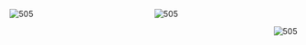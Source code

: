 
<p align="left">
    <img align="left" alt="505" src="https://media.giphy.com/media/d6eDukfRfovvb6Ft4J/giphy.gif">
    
</p>
<p align="center">
    <img align="center" alt="505" src="https://media.giphy.com/media/d6eDukfRfovvb6Ft4J/giphy.gif">
    
</p>
<p align="right">
    <img align="right" alt="505" src="https://media.giphy.com/media/d6eDukfRfovvb6Ft4J/giphy.gif">
    
</p>
